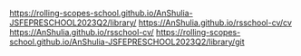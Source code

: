 
https://rolling-scopes-school.github.io/AnShulia-JSFEPRESCHOOL2023Q2/library/
https://AnShulia.github.io/rsschool-cv/cv  
https://AnShulia.github.io/rsschool-cv/
https://rolling-scopes-school.github.io/AnShulia-JSFEPRESCHOOL2023Q2/library/git 

